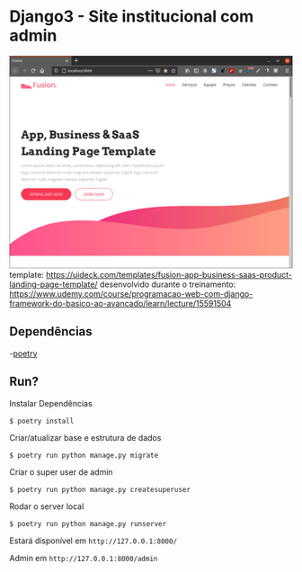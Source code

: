 # Django3 - Site institucional com admin

![screenshot](./staticfiles/screenshot.png)
template: https://uideck.com/templates/fusion-app-business-saas-product-landing-page-template/
desenvolvido durante o treinamento: https://www.udemy.com/course/programacao-web-com-django-framework-do-basico-ao-avancado/learn/lecture/15591504


## Dependências

-[poetry](https://python-poetry.org/)

## Run?

Instalar Dependências

```
$ poetry install
```

Criar/atualizar base e estrutura de dados

```
$ poetry run python manage.py migrate
```

Criar o super user de admin

```
$ poetry run python manage.py createsuperuser
```

Rodar o server local

```
$ poetry run python manage.py runserver
```

Estará disponível em `http://127.0.0.1:8000/`

Admin em `http://127.0.0.1:8000/admin`
